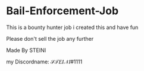 # Bail-Enforcement-Job
This is a bounty hunter job i created this and have fun

Please don't sell the job any further


Made By STEINI

my Discordname: 𝒮𝒯𝐸𝐼𝒩𝐼#1111

